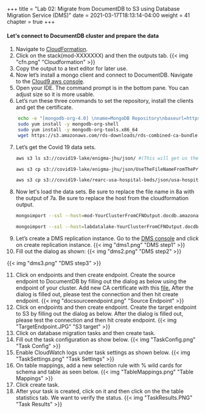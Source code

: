 +++
title = "Lab 02: Migrate from DocumentDB to S3 using Database Migration Service (DMS)"
date = 2021-03-17T18:13:14-04:00
weight = 41
chapter = true
+++

#### Let's connect to DocumentDB cluster and prepare the data
1. Navigate to [CloudFormation](https://us-east-2.console.aws.amazon.com/cloudformation/home?region=us-east-2). 
2. Click on the stack(mod-XXXXXXX) and then the outputs tab.
{{< img "cfn.png" "Cloudformation" >}}
3. Copy the output to a text editor for later use.
4. Now let’s install a mongo client and connect to DocumentDB. Navigate to the [Cloud9 aws console](https://us-east-2.console.aws.amazon.com/cloud9/home?region=us-east-2).
5. Open your IDE. The command prompt is in the bottom pane. You can adjust size so it is more usable.
6. Let’s run these three commands to set the repository, install the clients and get the certificate.
```bash
    echo -e "[mongodb-org-4.0] \nname=MongoDB Repository\nbaseurl=https://repo.mongodb.org/yum/amazon/2013.03/mongodb-org/4.0/x86_64/\ngpgcheck=1 \nenabled=1 \ngpgkey=https://www.mongodb.org/static/pgp/server-4.0.asc" | sudo tee /etc/yum.repos.d/mongodb-org-4.0.repo
    sudo yum install -y mongodb-org-shell
    sudo yum install -y mongodb-org-tools.x86_64
    wget https://s3.amazonaws.com/rds-downloads/rds-combined-ca-bundle.pem
```
7. Let’s get the Covid 19 data sets. 
    ```bash 
    aws s3 ls s3://covid19-lake/enigma-jhu/json/ #(This will get us the current file name that we use in step b) 

    aws s3 cp s3://covid19-lake/enigma-jhu/json/UseTheFileNameFromThePreviousStep.json UseTheFileNameFromThePreviousStep.json #Note use the file name returned from the previous step. 
    
    aws s3 cp s3://covid19-lake/rearc-usa-hospital-beds/json/usa-hospital-beds.geojson usa-hospital-beds.geojson
    ```
8. Now let's load the data sets. Be sure to replace the file name in 8a with the output of 7a. Be sure to replace the host from the cloudformation output.
    ```bash
    mongoimport --ssl --host=mod-YourClusterFromCFNOutput.docdb.amazonaws.com:27017 --collection=enigma-jhu --db=Covid19 --file=UseTheFileNameFromStep7.json --numInsertionWorkers=4 --username=dbmaster --sslCAFile rds-combined-ca-bundle.pem --password=dbmaster123 

    mongoimport --ssl --host=labdatalake-YourClusterFromCFNOutput.docdb.amazonaws.com:27017 --collection=rearc-usa-hospital-beds --db=Covid19 --file=usa-hospital-beds.geojson --numInsertionWorkers 4 --username=dbmaster --sslCAFile=rds-combined-ca-bundle.pem --password=dbmaster123
    ```
9. Let’s create a DMS replication instance. Go to the [DMS console](https://us-east-2.console.aws.amazon.com/dms/v2/home?region=us-east-2#firstRun) and click on create replication instance.
{{< img "dms1.png" "DMS step1" >}}
10. Fill out the dialog as shown:
{{< img "dms2.png" "DMS step2" >}} 

{{< img "dms3.png" "DMS step3" >}} 

11. Click on endpoints and then create endpoint. Create the source endpoint to DocumentDB by filling out the dialog as below using the endpoint of your cluster. Add new CA certificate with this [file.](https://s3.amazonaws.com/rds-downloads/rds-combined-ca-bundle.pem) After the dialog is filled out, please test the connection and then hit create endpoint.
{{< img "docsourceendpoint.png" "Source Endpoint" >}}
12. Click on endpoints and then create endpoint. Create the target endpoint to S3 by filling out the dialog as below. After the dialog is filled out, please test the connection and then hit create endpoint.
{{< img "TargetEndpoint.JPG" "S3 target" >}}
13. Click on database migration tasks and then create task.
14. Fill out the task configuration as show below.
{{< img "TaskConfig.png" "Task Config" >}}
15. Enable CloudWatch logs under task settings as shown below.
{{< img "TaskSettings.png" "Task Settings" >}}
16. On table mappings, add a new selection rule with % wild cards for schema and table as seen below.
{{< img "TableMappings.png" "Table Mappings" >}}
17. Click create task.
18. After your task is created, click on it and then click on the the table statistics tab. We want to verify the status.
{{< img "TaskResults.PNG" "Task Results" >}}
